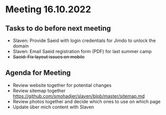 # Meeting 16.10.2022
## Tasks to do before next meeting
- Slaven: Provide Saeid with login credentials for Jimdo to unlock the domain
- Slaven: Email Saeid registration form (PDF) for last summer camp
- ~~Saeid: Fix layout issues on mobile~~

## Agenda for Meeting
- Review website together for potential changes
- Review sitemap together https://github.com/smohadjer/slaven/blob/master/sitemap.md
- Review photos together and decide which ones to use on which page
- Update über mich content with Slaven

